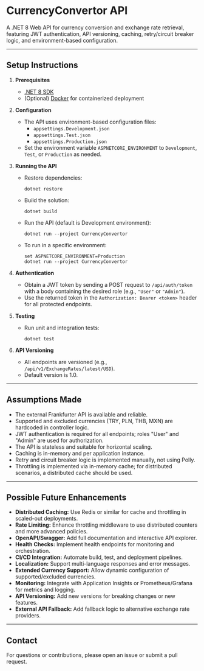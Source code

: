 # CurrencyConvertor API

A .NET 8 Web API for currency conversion and exchange rate retrieval, featuring JWT authentication, API versioning, caching, retry/circuit breaker logic, and environment-based configuration.

---

## Setup Instructions

1. **Prerequisites**
   - [.NET 8 SDK](https://dotnet.microsoft.com/download/dotnet/8.0)
   - (Optional) [Docker](https://www.docker.com/) for containerized deployment

2. **Configuration**
   - The API uses environment-based configuration files:
     - `appsettings.Development.json`
     - `appsettings.Test.json`
     - `appsettings.Production.json`
   - Set the environment variable `ASPNETCORE_ENVIRONMENT` to `Development`, `Test`, or `Production` as needed.

3. **Running the API**
   - Restore dependencies:
     ```
     dotnet restore
     ```
   - Build the solution:
     ```
     dotnet build
     ```
   - Run the API (default is Development environment):
     ```
     dotnet run --project CurrencyConvertor
     ```
   - To run in a specific environment:
     ```
     set ASPNETCORE_ENVIRONMENT=Production
     dotnet run --project CurrencyConvertor
     ```

4. **Authentication**
   - Obtain a JWT token by sending a POST request to `/api/auth/token` with a body containing the desired role (e.g., `"User"` or `"Admin"`).
   - Use the returned token in the `Authorization: Bearer <token>` header for all protected endpoints.

5. **Testing**
   - Run unit and integration tests:
     ```
     dotnet test
     ```

6. **API Versioning**
   - All endpoints are versioned (e.g., `/api/v1/ExchangeRates/latest/USD`).
   - Default version is 1.0.

---

## Assumptions Made

- The external Frankfurter API is available and reliable.
- Supported and excluded currencies (TRY, PLN, THB, MXN) are hardcoded in controller logic.
- JWT authentication is required for all endpoints; roles "User" and "Admin" are used for authorization.
- The API is stateless and suitable for horizontal scaling.
- Caching is in-memory and per application instance.
- Retry and circuit breaker logic is implemented manually, not using Polly.
- Throttling is implemented via in-memory cache; for distributed scenarios, a distributed cache should be used.

---

## Possible Future Enhancements

- **Distributed Caching:** Use Redis or similar for cache and throttling in scaled-out deployments.
- **Rate Limiting:** Enhance throttling middleware to use distributed counters and more advanced policies.
- **OpenAPI/Swagger:** Add full documentation and interactive API explorer.
- **Health Checks:** Implement health endpoints for monitoring and orchestration.
- **CI/CD Integration:** Automate build, test, and deployment pipelines.
- **Localization:** Support multi-language responses and error messages.
- **Extended Currency Support:** Allow dynamic configuration of supported/excluded currencies.
- **Monitoring:** Integrate with Application Insights or Prometheus/Grafana for metrics and logging.
- **API Versioning:** Add new versions for breaking changes or new features.
- **External API Fallback:** Add fallback logic to alternative exchange rate providers.

---

## Contact

For questions or contributions, please open an issue or submit a pull request.